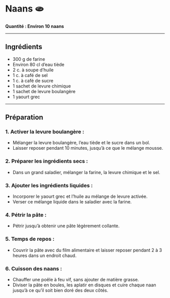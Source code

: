 # Naans 🫓  
**Quantité : Environ 10 naans**  

---

## Ingrédients  

- 300 g de farine  
- Environ 80 cl d’eau tiède  
- 2 c. à soupe d’huile  
- 1 c. à café de sel  
- 1 c. à café de sucre  
- 1 sachet de levure chimique  
- 1 sachet de levure boulangère  
- 1 yaourt grec  

---

## Préparation  

### 1. Activer la levure boulangère :  
- Mélanger la levure boulangère, l’eau tiède et le sucre dans un bol.  
- Laisser reposer pendant 10 minutes, jusqu’à ce que le mélange mousse.  

### 2. Préparer les ingrédients secs :  
- Dans un grand saladier, mélanger la farine, la levure chimique et le sel.  

### 3. Ajouter les ingrédients liquides :  
- Incorporer le yaourt grec et l’huile au mélange de levure activée.  
- Verser ce mélange liquide dans le saladier avec la farine.  

### 4. Pétrir la pâte :  
- Pétrir jusqu’à obtenir une pâte légèrement collante.  

### 5. Temps de repos :  
- Couvrir la pâte avec du film alimentaire et laisser reposer pendant 2 à 3 heures dans un endroit chaud.  

### 6. Cuisson des naans :  
- Chauffer une poêle à feu vif, sans ajouter de matière grasse.  
- Diviser la pâte en boules, les aplatir en disques et cuire chaque naan jusqu’à ce qu’il soit bien doré des deux côtés.  
